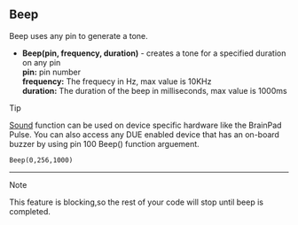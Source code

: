 ## Beep

Beep uses any pin to generate a tone. 

- **Beep(pin, frequency, duration)** - creates a tone for a specified duration on any pin <br>
**pin:** pin number <br>
**frequency:** The frequecy in Hz, max value is 10KHz <br>
**duration:** The duration of the beep in milliseconds, max value is 1000ms <br>

> [!TIP] 
> [Sound](sound.md) function can be used on device specific hardware like the BrainPad Pulse. You can also access any DUE enabled device that has an on-board buzzer by using pin 100 Beep() function arguement.


```basic
Beep(0,256,1000)
```
---
> [!NOTE] 
> This feature is blocking,so the rest of your code will stop until beep is completed. 